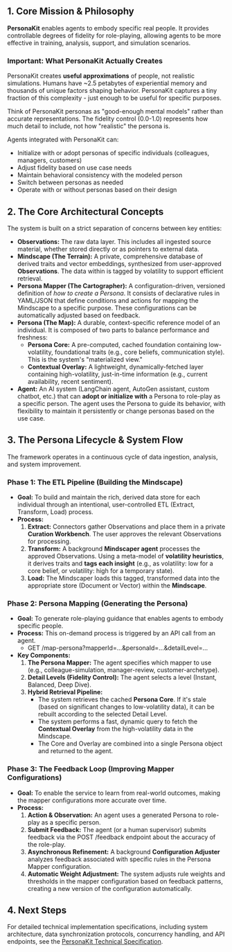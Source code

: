 ## **1. Core Mission & Philosophy**

**PersonaKit** enables agents to embody specific real people. It provides controllable degrees of fidelity for role-playing, allowing agents to be more effective in training, analysis, support, and simulation scenarios.

### **Important: What PersonaKit Actually Creates**

PersonaKit creates **useful approximations** of people, not realistic simulations. Humans have ~2.5 petabytes of experiential memory and thousands of unique factors shaping behavior. PersonaKit captures a tiny fraction of this complexity - just enough to be useful for specific purposes.

Think of PersonaKit personas as "good-enough mental models" rather than accurate representations. The fidelity control (0.0-1.0) represents how much detail to include, not how "realistic" the persona is.

Agents integrated with PersonaKit can:
- Initialize with or adopt personas of specific individuals (colleagues, managers, customers)
- Adjust fidelity based on use case needs
- Maintain behavioral consistency with the modeled person
- Switch between personas as needed
- Operate with or without personas based on their design

## **2. The Core Architectural Concepts**

The system is built on a strict separation of concerns between key entities:

* **Observations:** The raw data layer. This includes all ingested source material, whether stored directly or as pointers to external data.  
* **Mindscape (The Terrain):** A private, comprehensive database of derived traits and vector embeddings, synthesized from user-approved **Observations**. The data within is tagged by volatility to support efficient retrieval.  
* **Persona Mapper (The Cartographer):** A configuration-driven, versioned definition of *how to create a Persona*. It consists of declarative rules in YAML/JSON that define conditions and actions for mapping the Mindscape to a specific purpose. These configurations can be automatically adjusted based on feedback.  
* **Persona (The Map):** A durable, context-specific reference model of an individual. It is composed of two parts to balance performance and freshness:  
  * **Persona Core:** A pre-computed, cached foundation containing low-volatility, foundational traits (e.g., core beliefs, communication style). This is the system's "materialized view."  
  * **Contextual Overlay:** A lightweight, dynamically-fetched layer containing high-volatility, just-in-time information (e.g., current availability, recent sentiment).  
* **Agent:** An AI system (LangChain agent, AutoGen assistant, custom chatbot, etc.) that can **adopt or initialize with** a Persona to role-play as a specific person. The agent uses the Persona to guide its behavior, with flexibility to maintain it persistently or change personas based on the use case.

## **3. The Persona Lifecycle & System Flow**

The framework operates in a continuous cycle of data ingestion, analysis, and system improvement.

### **Phase 1: The ETL Pipeline (Building the Mindscape)**

* **Goal:** To build and maintain the rich, derived data store for each individual through an intentional, user-controlled ETL (Extract, Transform, Load) process.  
* **Process:**  
  1. **Extract:** Connectors gather Observations and place them in a private **Curation Workbench**. The user approves the relevant Observations for processing.  
  2. **Transform:** A background **Mindscaper agent** processes the approved Observations. Using a meta-model of **volatility heuristics**, it derives traits and **tags each insight** (e.g., as volatility: low for a core belief, or volatility: high for a temporary state).  
  3. **Load:** The Mindscaper loads this tagged, transformed data into the appropriate store (Document or Vector) within the **Mindscape**.

### **Phase 2: Persona Mapping (Generating the Persona)**

* **Goal:** To generate role-playing guidance that enables agents to embody specific people.  
* **Process:** This on-demand process is triggered by an API call from an agent.  
  * GET /map-persona?mapperId=...&personaId=...&detailLevel=...  
* **Key Components:**  
  1. **The Persona Mapper:** The agent specifies which mapper to use (e.g., colleague-simulation, manager-review, customer-archetype).  
  2. **Detail Levels (Fidelity Control):** The agent selects a level (Instant, Balanced, Deep Dive).  
  3. **Hybrid Retrieval Pipeline:**  
     * The system retrieves the cached **Persona Core**. If it's stale (based on significant changes to low-volatility data), it can be rebuilt according to the selected Detail Level.  
     * The system performs a fast, dynamic query to fetch the **Contextual Overlay** from the high-volatility data in the Mindscape.  
     * The Core and Overlay are combined into a single Persona object and returned to the agent.

### **Phase 3: The Feedback Loop (Improving Mapper Configurations)**

* **Goal:** To enable the service to learn from real-world outcomes, making the mapper configurations more accurate over time.  
* **Process:**  
  1. **Action & Observation:** An agent uses a generated Persona to role-play as a specific person.  
  2. **Submit Feedback:** The agent (or a human supervisor) submits feedback via the POST /feedback endpoint about the accuracy of the role-play.  
  3. **Asynchronous Refinement:** A background **Configuration Adjuster** analyzes feedback associated with specific rules in the Persona Mapper configuration.  
  4. **Automatic Weight Adjustment:** The system adjusts rule weights and thresholds in the mapper configuration based on feedback patterns, creating a new version of the configuration automatically.

## **4. Next Steps**

For detailed technical implementation specifications, including system architecture, data synchronization protocols, concurrency handling, and API endpoints, see the [PersonaKit Technical Specification](persona-kit-technical-spec.md).
